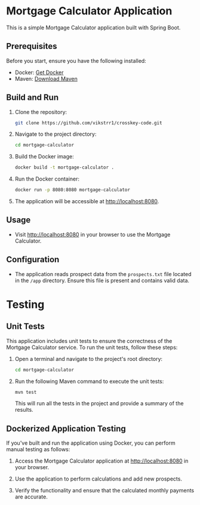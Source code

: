 # Mortgage Calculator Application

This is a simple Mortgage Calculator application built with Spring Boot.

## Prerequisites

Before you start, ensure you have the following installed:

- Docker: [Get Docker](https://docs.docker.com/get-docker/)
- Maven: [Download Maven](https://maven.apache.org/download.cgi)

## Build and Run

1. Clone the repository:

    ```bash
    git clone https://github.com/vikstrr1/crosskey-code.git
    ```

2. Navigate to the project directory:

    ```bash
    cd mortgage-calculator
    ```

3. Build the Docker image:

    ```bash
    docker build -t mortgage-calculator .
    ```

4. Run the Docker container:

    ```bash
    docker run -p 8080:8080 mortgage-calculator
    ```

5. The application will be accessible at [http://localhost:8080](http://localhost:8080).



## Usage

- Visit [http://localhost:8080](http://localhost:8080) in your browser to use the Mortgage Calculator.

## Configuration

- The application reads prospect data from the `prospects.txt` file located in the `/app` directory. Ensure this file is present and contains valid data.

# Testing

## Unit Tests

This application includes unit tests to ensure the correctness of the Mortgage Calculator service. To run the unit tests, follow these steps:


1. Open a terminal and navigate to the project's root directory:

    ```bash
    cd mortgage-calculator
    ```

2. Run the following Maven command to execute the unit tests:

    ```bash
    mvn test
    ```

   This will run all the tests in the project and provide a summary of the results.

## Dockerized Application Testing

If you've built and run the application using Docker, you can perform manual testing as follows:

1. Access the Mortgage Calculator application at [http://localhost:8080](http://localhost:8080) in your browser.

2. Use the application to perform calculations and add new prospects.

3. Verify the functionality and ensure that the calculated monthly payments are accurate.




